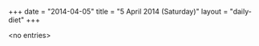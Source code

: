+++
date = "2014-04-05"
title = "5 April 2014 (Saturday)"
layout = "daily-diet"
+++


\<no entries\>
